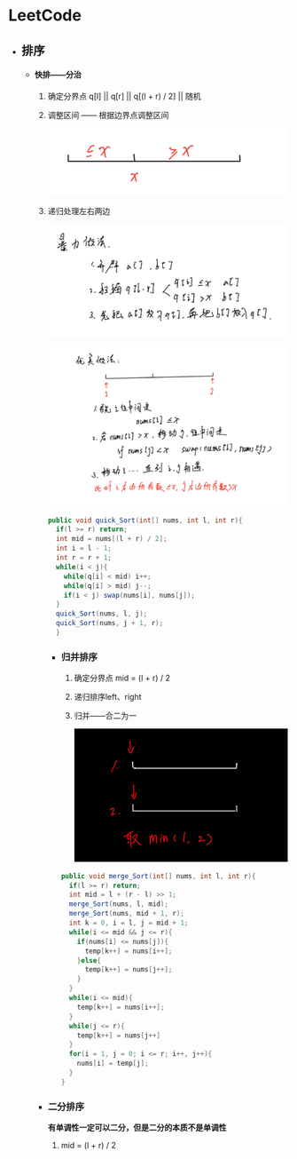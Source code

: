 # LeetCode

- ## 排序

  - #### 快排——分治

    1. 确定分界点 q[l] || q[r] || q[(l + r) / 2] || 随机

    2. 调整区间 —— 根据边界点调整区间

       ![image-20230504172634316](JAVAWEB.assets/image-20230504172634316.png)

    3. 递归处理左右两边

       ![image-20230504173258728](JAVAWEB.assets/image-20230504173258728.png)

       ![image-20230504174100324](JAVAWEB.assets/image-20230504174100324.png)

       ```java
       public void quick_Sort(int[] nums, int l, int r){
         if(l >= r) return;
         int mid = nums[(l + r) / 2];
         int i = l - 1;
         int r = r + 1;
         while(i < j){
           while(q[i] < mid) i++;
           while(q[i] > mid) j--;
           if(i < j) swap(nums[i], nums[j]);
         }
         quick_Sort(nums, l, j);
         quick_Sort(nums, j + 1, r);
         }	
       ```

       - ### 归并排序

         1. 确定分界点 mid = (l + r) / 2

         2. 递归排序left、right

         3. 归并——合二为一

            ![image-20230504204039873](JAVAWEB.assets/image-20230504204039873.png)

         ```java
         public void merge_Sort(int[] nums, int l, int r){
           if(l >= r) return;
           int mid = l + (r - l) >> 1;
           merge_Sort(nums, l, mid);
           merge_Sort(nums, mid + 1, r);
           int k = 0, i = l, j = mid + 1;
           while(i <= mid && j <= r){
             if(nums[i] <= nums[j]){
               temp[k++] = nums[i++];
             }else{
               temp[k++] = nums[j++];
             }
           }
           while(i <= mid){
             temp[k++] = nums[i++];
           }
           while(j <= r){
             temp[k++] = nums[j++]
           }
           for(i = 1, j = 0; i <= r; i++, j++){
             nums[i] = temp[j];
           }
         }
         ```

    - ### 二分排序

      **有单调性一定可以二分，但是二分的本质不是单调性**

      1. mid = (l + r) / 2

         
